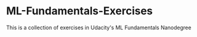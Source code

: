 # ML-Fundamentals-Exercises
This is a collection of exercises in Udacity's ML Fundamentals Nanodegree 
